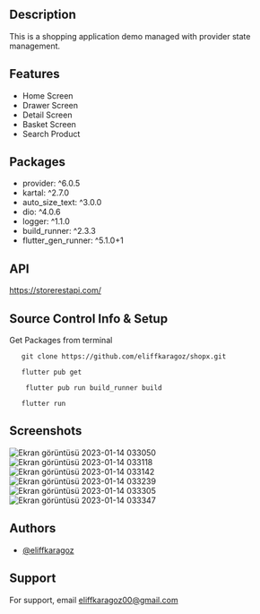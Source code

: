 

## Description

This is a shopping application demo managed with provider state management.


## Features

- Home Screen
- Drawer Screen 
- Detail Screen
- Basket Screen
- Search Product


## Packages

- provider: ^6.0.5
- kartal: ^2.7.0
-  auto_size_text: ^3.0.0
- dio: ^4.0.6
 - logger: ^1.1.0
 -  build_runner: ^2.3.3
  - flutter_gen_runner: ^5.1.0+1
  
  
  
 ## API
 https://storerestapi.com/
 
 

## Source Control Info & Setup



Get Packages from terminal
```
   git clone https://github.com/eliffkaragoz/shopx.git

```
```
   flutter pub get

```
```
    flutter pub run build_runner build

```
```
   flutter run 

```

## Screenshots


![Ekran görüntüsü 2023-01-14 033050](https://user-images.githubusercontent.com/75577514/212441511-b63c5f8e-bff8-4e88-81ed-0590e979e570.png)
![Ekran görüntüsü 2023-01-14 033118](https://user-images.githubusercontent.com/75577514/212441514-a7b4ff86-0a62-4ecd-83d1-35c8fe81d4b3.png)
![Ekran görüntüsü 2023-01-14 033142](https://user-images.githubusercontent.com/75577514/212441516-6267bb8a-47b6-4814-9faf-0869d02ae0c6.png)
![Ekran görüntüsü 2023-01-14 033239](https://user-images.githubusercontent.com/75577514/212441517-acde0cc5-1c25-45e9-b54c-7554b635c894.png)
![Ekran görüntüsü 2023-01-14 033305](https://user-images.githubusercontent.com/75577514/212441519-f65069b9-7689-4274-a8f7-8f86d03157ba.png)
![Ekran görüntüsü 2023-01-14 033347](https://user-images.githubusercontent.com/75577514/212441520-f536da8b-3093-4f0a-9aec-ceb13fea7df7.png)






## Authors

- [@eliffkaragoz](https://github.com/eliffkaragoz)


## Support

For support, email eliffkaragoz00@gmail.com

